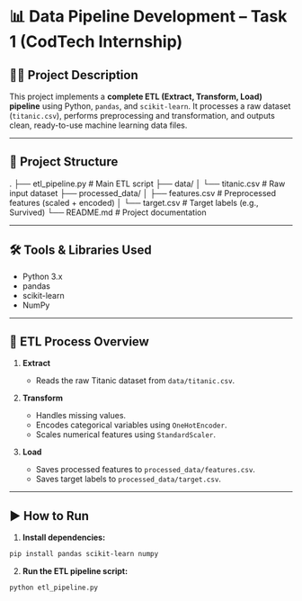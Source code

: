 # 📊 Data Pipeline Development – Task 1 (CodTech Internship)

## 🧑‍💻 Project Description

This project implements a **complete ETL (Extract, Transform, Load) pipeline** using Python, `pandas`, and `scikit-learn`. It processes a raw dataset (`titanic.csv`), performs preprocessing and transformation, and outputs clean, ready-to-use machine learning data files.

---

## 📂 Project Structure

.
├── etl_pipeline.py # Main ETL script
├── data/
│ └── titanic.csv # Raw input dataset
├── processed_data/
│ ├── features.csv # Preprocessed features (scaled + encoded)
│ └── target.csv # Target labels (e.g., Survived)
└── README.md # Project documentation

---

## 🛠️ Tools & Libraries Used

- Python 3.x
- pandas
- scikit-learn
- NumPy

---

## 🔁 ETL Process Overview

1. **Extract**
   - Reads the raw Titanic dataset from `data/titanic.csv`.

2. **Transform**
   - Handles missing values.
   - Encodes categorical variables using `OneHotEncoder`.
   - Scales numerical features using `StandardScaler`.

3. **Load**
   - Saves processed features to `processed_data/features.csv`.
   - Saves target labels to `processed_data/target.csv`.

---

## ▶️ How to Run

1. **Install dependencies:**

```bash
pip install pandas scikit-learn numpy
```

2. **Run the ETL pipeline script:**

```bash
python etl_pipeline.py
